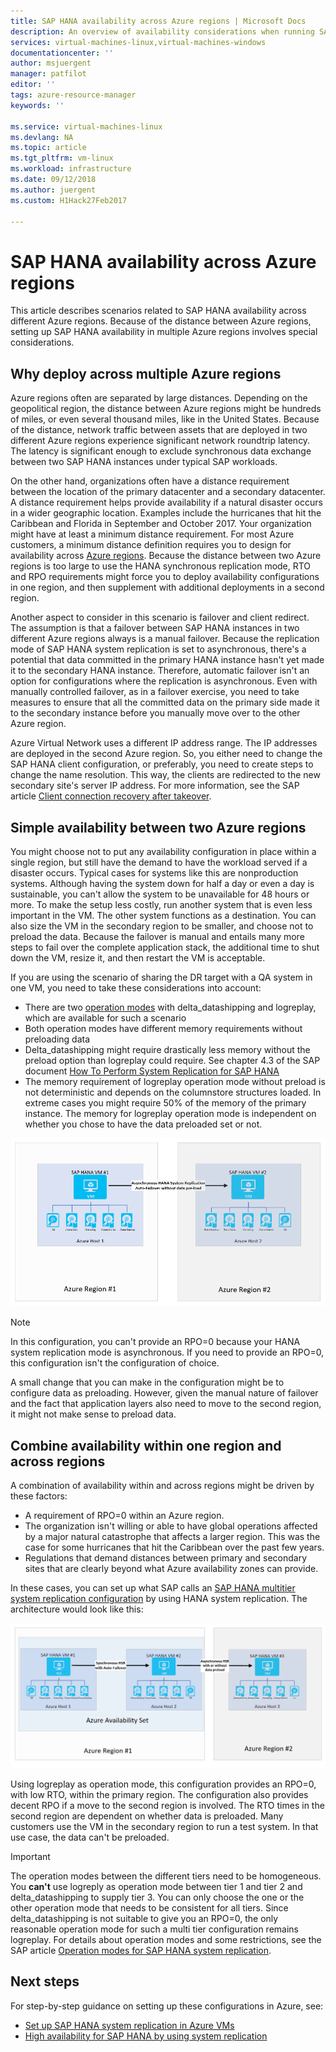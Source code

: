 ```yaml
---
title: SAP HANA availability across Azure regions | Microsoft Docs
description: An overview of availability considerations when running SAP HANA on Azure VMs in multiple Azure regions.
services: virtual-machines-linux,virtual-machines-windows
documentationcenter: ''
author: msjuergent
manager: patfilot
editor: ''
tags: azure-resource-manager
keywords: ''

ms.service: virtual-machines-linux
ms.devlang: NA
ms.topic: article
ms.tgt_pltfrm: vm-linux
ms.workload: infrastructure
ms.date: 09/12/2018
ms.author: juergent
ms.custom: H1Hack27Feb2017

---
```


# SAP HANA availability across Azure regions

This article describes scenarios related to SAP HANA availability across different Azure regions. Because of the distance between Azure regions, setting up SAP HANA availability in multiple Azure regions involves special considerations.

## Why deploy across multiple Azure regions

Azure regions often are separated by large distances. Depending on the geopolitical region, the distance between Azure regions might be hundreds of miles, or even several thousand miles, like in the United States. Because of the distance, network traffic between assets that are deployed in two different Azure regions experience significant network roundtrip latency. The latency is significant enough to exclude synchronous data exchange between two SAP HANA instances under typical SAP workloads. 

On the other hand, organizations often have a distance requirement between the location of the primary datacenter and a secondary datacenter. A distance requirement helps provide availability if a natural disaster occurs in a wider geographic location. Examples include the hurricanes that hit the Caribbean and Florida in September and October 2017. Your organization might have at least a minimum distance requirement. For most Azure customers, a minimum distance definition requires you to design for availability across [Azure regions](https://azure.microsoft.com/regions/). Because the distance between two Azure regions is too large to use the HANA synchronous replication mode, RTO and RPO requirements might force you to deploy availability configurations in one region, and then supplement with additional deployments in a second region.

Another aspect to consider in this scenario is failover and client redirect. The assumption is that a failover between SAP HANA instances in two different Azure regions always is a manual failover. Because the replication mode of SAP HANA system replication is set to asynchronous, there's a potential that data committed in the primary HANA instance hasn't yet made it to the secondary HANA instance. Therefore, automatic failover isn't an option for configurations where the replication is asynchronous. Even with manually controlled failover, as in a failover exercise, you need to take measures to ensure that all the committed data on the primary side made it to the secondary instance before you manually move over to the other Azure region.
 
Azure Virtual Network uses a different IP address range. The IP addresses are deployed in the second Azure region. So, you either need to change the SAP HANA client configuration, or preferably, you need to create steps to change the name resolution. This way, the clients are redirected to the new secondary site's server IP address. For more information, see the SAP article [Client connection recovery after takeover](https://help.sap.com/doc/6b94445c94ae495c83a19646e7c3fd56/2.0.02/en-US/c93a723ceedc45da9a66ff47672513d3.html).   

## Simple availability between two Azure regions

You might choose not to put any availability configuration in place within a single region, but still have the demand to have the workload served if a disaster occurs. Typical cases for systems like this are nonproduction systems. Although having the system down for half a day or even a day is sustainable, you can't allow the system to be unavailable for 48 hours or more. To make the setup less costly, run another system that is even less important in the VM. The other system functions as a destination. You can also size the VM in the secondary region to be smaller, and choose not to preload the data. Because the failover is manual and entails many more steps to fail over the complete application stack, the additional time to shut down the VM, resize it, and then restart the VM is acceptable.

If you are using the scenario of sharing the DR target with a QA system in one VM, you need to take these considerations into account:

- There are two [operation modes](https://help.sap.com/viewer/6b94445c94ae495c83a19646e7c3fd56/2.0.02/en-US/627bd11e86c84ec2b9fcdf585d24011c.html) with delta_datashipping and logreplay, which are available for such a scenario
- Both operation modes have different memory requirements without preloading data
- Delta_datashipping might require drastically less memory without the preload option than logreplay could require. See chapter 4.3 of the SAP document [How To Perform System Replication for SAP HANA](https://archive.sap.com/kmuuid2/9049e009-b717-3110-ccbd-e14c277d84a3/How%20to%20Perform%20System%20Replication%20for%20SAP%20HANA.pdf)
- The memory requirement of logreplay operation mode without preload is not deterministic and depends on the columnstore structures loaded. In extreme cases you might require 50% of the memory of the primary instance. The memory for logreplay operation mode is independent on whether you chose to have the data preloaded set or not.


![Diagram of two VMs over two regions](./media/sap-hana-availability-two-region/two_vm_HSR_async_2regions_nopreload.PNG)

> [!NOTE]
> In this configuration, you can't provide an RPO=0 because your HANA system replication mode is asynchronous. If you need to provide an RPO=0, this configuration isn't the configuration of choice.

A small change that you can make in the configuration might be to configure data as preloading. However, given the manual nature of failover and the fact that application layers also need to move to the second region, it might not make sense to preload data. 

## Combine availability within one region and across regions 

A combination of availability within and across regions might be driven by these factors:

- A requirement of RPO=0 within an Azure region.
- The organization isn't willing or able to have global operations affected by a major natural catastrophe that affects a larger region. This was the case for some hurricanes that hit the Caribbean over the past few years.
- Regulations that demand distances between primary and secondary sites that are clearly beyond what Azure availability zones can provide.

In these cases, you can set up what SAP calls an [SAP HANA multitier system replication configuration](https://help.sap.com/viewer/6b94445c94ae495c83a19646e7c3fd56/2.0.02/en-US/ca6f4c62c45b4c85a109c7faf62881fc.html) by using HANA system replication. The architecture would look like this:

![Diagram of three VMs over two regions](./media/sap-hana-availability-two-region/three_vm_HSR_async_2regions_ha_and_dr.PNG)

Using logreplay as operation mode, this configuration provides an RPO=0, with low RTO, within the primary region. The configuration also provides decent RPO if a move to the second region is involved. The RTO times in the second region are dependent on whether data is preloaded. Many customers use the VM in the secondary region to run a test system. In that use case, the data can't be preloaded.

> [!IMPORTANT]
> The operation modes between the different tiers need to be homogeneous. You **can't** use logreply as operation mode between tier 1 and tier 2 and delta_datashipping to supply tier 3. You can only choose the one or the other operation mode that needs to be consistent for all tiers. Since delta_datashipping is not suitable to give you an RPO=0, the only reasonable operation mode for such a multi tier configuration remains logreplay. For details about operation modes and some restrictions, see the SAP article [Operation modes for SAP HANA system replication](https://help.sap.com/viewer/6b94445c94ae495c83a19646e7c3fd56/2.0.02/en-US/627bd11e86c84ec2b9fcdf585d24011c.html). 

## Next steps

For step-by-step guidance on setting up these configurations in Azure, see:

- [Set up SAP HANA system replication in Azure VMs](sap-hana-high-availability.md)
- [High availability for SAP HANA by using system replication](https://blogs.sap.com/2018/01/08/your-sap-on-azure-part-4-high-availability-for-sap-hana-using-system-replication/)

 



 
  
